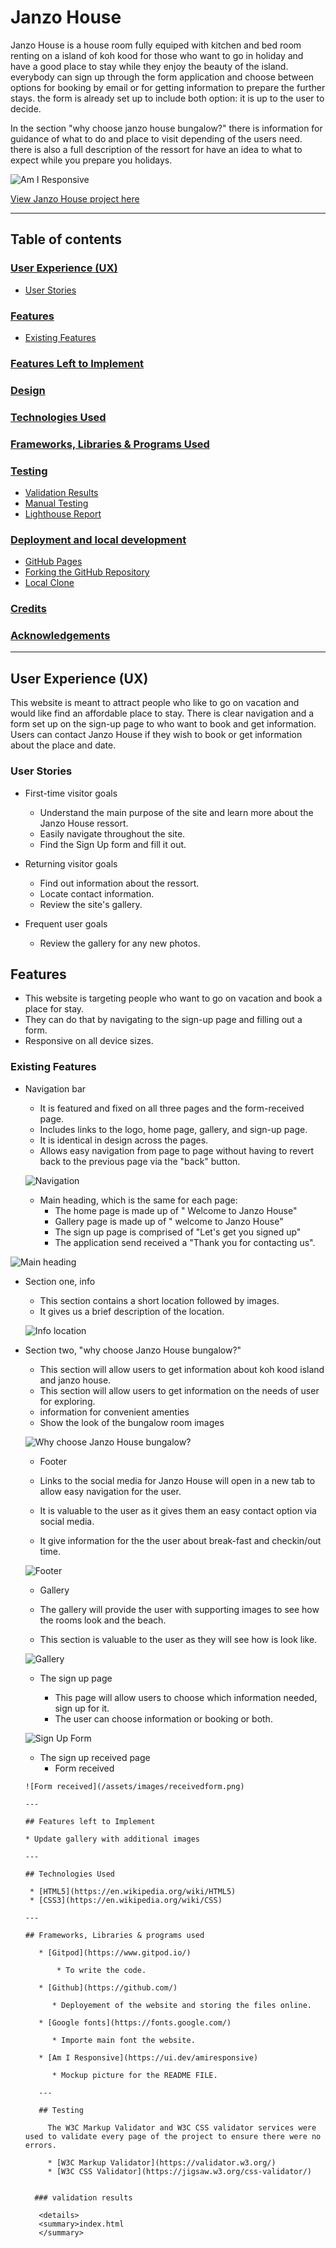 # Janzo House

Janzo House is a house room fully equiped with kitchen and bed room renting on a island of koh kood for those who want to go in holiday and have a good place to stay while they enjoy the beauty of the island.
everybody can sign up through the form application and choose between options for booking by email or for getting information to prepare the further stays.
the form is already set up to include both option: it is up to the user to decide.

In the section "why choose janzo house bungalow?" there is information for guidance of what to do and place to visit depending of the users need.
there is also a full description of the ressort for have an idea to what to expect while you prepare you holidays. 

![Am I Responsive](/assets/images/Capture-d’écran-pour-read-me.png)

[View Janzo House project here](https://peuks.github.io/Janzohouse/)
- - -

## Table of contents

### [User Experience (UX)](#user-experience-ux-1)
* [User Stories](#user-stories)
### [Features](#features)
* [Existing Features](#existing-features)
### [Features Left to Implement](#features-left-to-implement-1)
### [Design](#design-1)
### [Technologies Used](#technologies-used-1)
### [Frameworks, Libraries & Programs Used](#frameworks-libraries--programs-used-1)
### [Testing](#testing-1)
* [Validation Results](#validation-results)
* [Manual Testing](#manual-testing)
* [Lighthouse Report](#lighthouse-report)
### [Deployment and local development](#deployment-and-local-development-1)
* [GitHub Pages](#github-pages)
* [Forking the GitHub Repository](#forking-the-github-repository)
* [Local Clone](#local-clone)
### [Credits](#credits-1)
### [Acknowledgements](#acknowledgements-1)
---

## User Experience (UX)

This website is meant to attract people who like to go on vacation and would like find an affordable place to stay.
There is clear navigation and a form set up on the sign-up page to who want to book and get information.
Users can contact Janzo House if they wish to book or get information about the place and date.

### User Stories


 * First-time visitor goals
    * Understand the main purpose of the site and learn more about the Janzo House ressort.
    * Easily navigate throughout the site.
    * Find the Sign Up form and fill it out.
 * Returning visitor goals
    * Find out information about the ressort.
    * Locate contact information.
    * Review the site's gallery.

 * Frequent user goals
    * Review the gallery for any new photos.

## Features

* This website is targeting people who want to go on vacation and book a place for stay.
* They can do that by navigating to the sign-up page and filling out a form.
* Responsive on all device sizes.

### Existing Features

* Navigation bar
    * It is featured and fixed on all three pages and the form-received page.
    * Includes links to the logo, home page, gallery, and sign-up page.
    * It is identical in design across the pages.
    * Allows easy navigation from page to page without having to revert back to the previous page via the "back" button.

    ![Navigation](/assets/images/read-me-top.png)


  * Main heading, which is the same for each page:
    * The home page is made up of " Welcome to Janzo House"
    * Gallery page is made up of " welcome to Janzo House"
    * The sign up page is comprised of "Let's get you signed up"
    * The application send received a "Thank you for contacting us".  

 ![Main heading](assets/images/copyreadmetop.png)


 * Section one, info
   * This section contains a short location followed by images.
   * It gives us a brief description of the location.

   ![Info location](assets/images/sectionone.png)

* Section two, "why choose Janzo House bungalow?"
   * This section will allow users to get information about koh kood island and  janzo house.
   * This section will allow users to get information on the needs of user for exploring.
   * information for convenient amenties
   * Show the look of the bungalow room images 

   ![Why choose Janzo House bungalow?](assets/images/sectiontwo.png)

   * Footer
    
    * Links to the social media for Janzo House will open in a new tab to allow easy navigation for the user.
    * It is valuable to the user as it gives them an easy contact option via social media.
    * It give information for the the user about break-fast and checkin/out time.

    ![Footer](assets/images/footer-and-information.png)

   * Gallery
    
    * The gallery will provide the user with supporting images to see how the rooms look and the beach.
    * This section is valuable to the user as they will see how is look like.

   ![Gallery](/assets/images/gallery-pic.png)

   * The sign up page 
     
      * This page will allow users to choose which information needed, sign up for it.
      * The user can choose information or booking or both.


   ![Sign Up Form](/assets/images/signup-readme.png)

     * The sign up received page
       * Form received 

      ![Form received](/assets/images/receivedform.png)

      ---

      ## Features left to Implement

      * Update gallery with additional images
      
      ---

      ## Technologies Used

       * [HTML5](https://en.wikipedia.org/wiki/HTML5) 
       * [CSS3](https://en.wikipedia.org/wiki/CSS)

      ---

      ## Frameworks, Libraries & programs used
        
         * [Gitpod](https://www.gitpod.io/)
             
             * To write the code.

         * [Github](https://github.com/)

            * Deployement of the website and storing the files online.

         * [Google fonts](https://fonts.google.com/)

            * Importe main font the website.

         * [Am I Responsive](https://ui.dev/amiresponsive)
           
            * Mockup picture for the README FILE.

         ---

         ## Testing 
          
           The W3C Markup Validator and W3C CSS validator services were used to validate every page of the project to ensure there were no errors.

           * [W3C Markup Validator](https://validator.w3.org/)
           * [W3C CSS Validator](https://jigsaw.w3.org/css-validator/)


        ### validation results

         <details>
         <summary>index.html
         </summary>

         